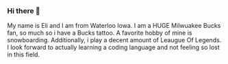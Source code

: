 ### Hi there 👋

<!--
**Eli-34/Eli-34** is a ✨ _special_ ✨ repository because its `README.md` (this file) appears on your GitHub profile.

Here are some ideas to get you started:

- 🔭 I’m currently working on ...
- 🌱 I’m currently learning ...
- 👯 I’m looking to collaborate on ...
- 🤔 I’m looking for help with ...
- 💬 Ask me about ...
- 📫 How to reach me: ...
- 😄 Pronouns: ...
- ⚡ Fun fact: ...
-->
My name is Eli and I am from Waterloo Iowa. I am a HUGE Milwuakee Bucks fan, so much so i have a Bucks tattoo. A favorite hobby of mine is snowboarding. Additionally, i play a decent amount of Leaugue Of Legends. I look forward to actually learning a coding language and not feeling so lost in this field.
